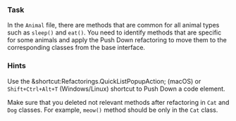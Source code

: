 ### Task

In the `Animal` file, there are methods that are common for all animal types such as `sleep()` and `eat()`.
You need to identify methods that are specific for some animals and apply the Push Down refactoring
to move them to the corresponding classes from the base interface.

### Hints

<div class="hint" title="Shortcut for Push Down refactorings">

Use the &shortcut:Refactorings.QuickListPopupAction; (macOS) or `Shift+Ctrl+Alt+T` (Windows/Linux) shortcut to Push Down a code element.
</div>

<div class="hint" title="Refactoring Hint">

Make sure that you deleted not relevant methods after refactoring in `Cat` and `Dog` classes.
For example, `meow()` method should be only in the `Cat` class.
</div>
